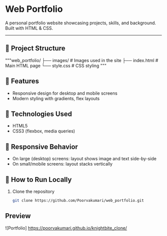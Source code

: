 # Web Portfolio

A personal portfolio website showcasing projects, skills, and background. Built with HTML & CSS.

---

## 📂 Project Structure

"""web_portfolio/
├── images/ # Images used in the site
├── index.html # Main HTML page
└── style.css # CSS styling """

## 🎯 Features

- Responsive design for desktop and mobile screens  
- Modern styling with gradients, flex layouts  

## 📐 Technologies Used

- HTML5  
- CSS3 (flexbox, media queries)  

## 📱 Responsive Behavior

- On large (desktop) screens: layout shows image and text side-by-side  
- On small/mobile screens: layout stacks vertically

## 🚀 How to Run Locally

1. Clone the repository  
   ```bash
   git clone https://github.com/Poorvakumari/web_portfolio.git


## Preview
![Portfolio] https://poorvakumari.github.io/knightbite_clone/
